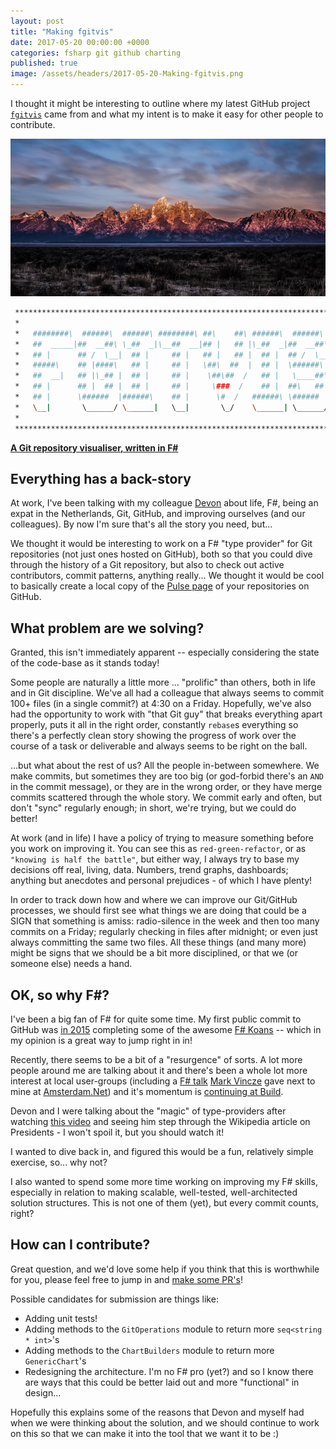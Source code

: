 ```yaml
---
layout: post
title: "Making fgitvis"
date: 2017-05-20 00:00:00 +0000
categories: fsharp git github charting
published: true
image: /assets/headers/2017-05-20-Making-fgitvis.png
---
```


I thought it might be interesting to outline where my latest GitHub project [`fgitvis`][fgitvis] came from and what my intent is to make it easy for other people to contribute.

<!--description-->
![2017-05-20-Making-fgitvis](/assets/headers/2017-05-20-Making-fgitvis.png)

```bash
 ***************************************************************************
 *                                                                         *
 *   ########\  ######\  ######\ ########\ ##\    ##\ ######\  ######\     *
 *   ##  _____|##  __##\ \_##  _|\__##  __|## |   ## |\_##  _|##  __##\    *
 *   ## |      ## /  \__|  ## |     ## |   ## |   ## |  ## |  ## /  \__|   *
 *   #####\    ## |####\   ## |     ## |   \##\  ##  |  ## |  \######\     *
 *   ##  __|   ## |\_## |  ## |     ## |    \##\##  /   ## |   \____##\    *
 *   ## |      ## |  ## |  ## |     ## |     \###  /    ## |  ##\   ## |   *
 *   ## |      \######  |######\    ## |      \#  /   ######\ \######  |   *
 *   \__|       \______/ \______|   \__|       \_/    \______| \______/    *
 *                                                                         *
 ***************************************************************************
 ```

[**A Git repository visualiser, written in F#**][fgitvis]

## Everything has a back-story

At work, I've been talking with my colleague [Devon][dburriss] about life, F#, being an expat in the Netherlands, Git, GitHub, and improving ourselves (and our colleagues). By now I'm sure that's all the story you need, but...

We thought it would be interesting to work on a F# "type provider" for Git repositories (not just ones hosted on GitHub), both so that you could dive through the history of a Git repository, but also to check out active contributors, commit patterns, anything really... We thought it would be cool to basically create a local copy of the [Pulse page][pulse] of your repositories on GitHub.

## What problem are we solving?

Granted, this isn't immediately apparent -- especially considering the state of the code-base as it stands today!

Some people are naturally a little more ... "prolific" than others, both in life and in Git discipline. We've all had a colleague that always seems to commit 100+ files (in a single commit?) at 4:30 on a Friday. Hopefully, we've also had the opportunity to work with "that Git guy" that breaks everything apart properly, puts it all in the right order, constantly `rebase`s everything so there's a perfectly clean story showing the progress of work over the course of a task or deliverable and always seems to be right on the ball.

...but what about the rest of us? All the people in-between somewhere. We make commits, but sometimes they are too big (or god-forbid there's an `AND` in the commit message), or they are in the wrong order, or they have merge commits scattered through the whole story. We commit early and often, but don't "sync" regularly enough; in short, we're trying, but we could do better!

At work (and in life) I have a policy of trying to measure something before you work on improving it. You can see this as `red-green-refactor`, or as `"knowing is half the battle"`, but either way, I always try to base my decisions off real, living, data. Numbers, trend graphs, dashboards; anything but anecdotes and personal prejudices - of which I have plenty!

In order to track down how and where we can improve our Git/GitHub processes, we should first see what things we are doing that could be a SIGN that something is amiss: radio-silence in the week and then too many commits on a Friday; regularly checking in files after midnight; or even just always committing the same two files. All these things (and many more) might be signs that we should be a bit more disciplined, or that we (or someone else) needs a hand.

## OK, so why F#?

I've been a big fan of F# for quite some time. My first public commit to GitHub was [in 2015][fskoans-me] completing some of the awesome [F# Koans][fskoans] -- which in my opinion is a great way to jump right in in!

Recently, there seems to be a bit of a "resurgence" of sorts. A lot more people around me are talking about it and there's been a whole lot more interest at local user-groups (including a [F# talk][mvincze-fs] [Mark Vincze][mvincze] gave next to mine at [Amsterdam.Net][adamnetmu]) and it's momentum is [continuing at Build][fsch9vid].

Devon and I were talking about the "magic" of type-providers after watching [this video][fsch9vid] and seeing him step through the Wikipedia article on Presidents - I won't spoil it, but you should watch it!

I wanted to dive back in, and figured this would be a fun, relatively simple exercise, so... why not?

I also wanted to spend some more time working on improving my F# skills, especially in relation to making scalable, well-tested, well-architected solution structures. This is not one of them (yet), but every commit counts, right?

## How can I contribute?

Great question, and we'd love some help if you think that this is worthwhile for you, please feel free to jump in and [make some PR's][pulls]!

Possible candidates for submission are things like:

- Adding unit tests!
- Adding methods to the `GitOperations` module to return more `seq<string * int>`'s
- Adding methods to the `ChartBuilders` module to return more `GenericChart`'s
- Redesigning the architecture. I'm no F# pro (yet?) and so I know there are ways that this could be better laid out and more "functional" in design...

Hopefully this explains some of the reasons that Devon and myself had when we were thinking about the solution, and we should continue to work on this so that we can make it into the tool that we want it to be :)

[fgitvis]:      https://github.com/PHeonix25/fgitvis
[pulls]:        https://github.com/PHeonix25/fgitvis/pulls
[pulse]:        https://github.com/PHeonix25/fgitvis/pulse

[dburriss]:     http://devonburriss.me/
[mvincze]:      https://blog.markvincze.com/
[mvincze-fs]:   https://docs.google.com/presentation/d/1PoIG0x1H843tTd7UkreZ_6HYYzLDqgo_CSgPGQnd0vY/edit#slide=id.p
[adamnetmu]:    https://www.meetup.com/Amsterdam-NET/events/237831821/

[fskoans]:      https://github.com/ChrisMarinos/FSharpKoans
[fskoans-me]:   https://github.com/PHeonix25/FSharpKoans/commit/1402a181439f6e1e6188372418b93e9d2bb5b8c9

[fsch9vid]:     https://channel9.msdn.com/events/Build/2017/T6064
